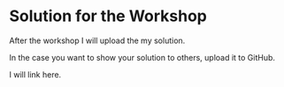 # Solution for the Workshop
After the workshop I will upload the my solution. 

In the case you want to show your solution to others, upload it to GitHub. 

I will link here.
